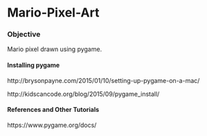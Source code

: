 # Mario-Pixel-Art
<h3>Objective</h3>
<p>Mario pixel drawn using pygame.</p>

<h4>Installing pygame</h4>
<p>http://brysonpayne.com/2015/01/10/setting-up-pygame-on-a-mac/</p>
<p>http://kidscancode.org/blog/2015/09/pygame_install/</p>

<h4>References and Other Tutorials</h4>
<p>https://www.pygame.org/docs/</p>
